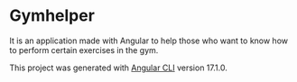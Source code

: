 # Gymhelper

It is an application made with Angular to help those who want to know how to perform certain exercises in the gym.




This project was generated with [Angular CLI](https://github.com/angular/angular-cli) version 17.1.0.
